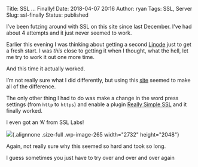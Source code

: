 Title: SSL ... Finally!
Date: 2018-04-07 20:16
Author: ryan
Tags: SSL, Server
Slug: ssl-finally
Status: published

I’ve been futzing around with SSL on this site since last December. I’ve had about 4 attempts and it just never seemed to work.

Earlier this evening I was thinking about getting a second [Linode](https://www.linode.com) just to get a fresh start. I was *this* close to getting it when I thought, what the hell, let me try to work it out one more time.

And this time it actually worked.

I’m not really sure what I did differently, but using this [site](https://certbot.eff.org/lets-encrypt/ubuntuxenial-apache) seemed to make all of the difference.

The only other thing I had to do was make a change in the word press settings (from `http` to `https`) and enable a plugin [Really Simple SSL](https://really-simple-ssl.com) and it finally worked.

I even got an ‘A’ from SSL Labs!

![](/images/uploads/2018/04/Image-4-7-18-9-15-PM.png){.alignnone .size-full .wp-image-265 width="2732" height="2048"}

Again, not really sure why this seemed so hard and took so long.

I guess sometimes you just have to try over and over and over again
